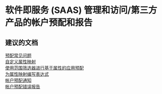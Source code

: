 <properties
    pageTitle="software as a service (saas) management and access/account provisioning to a third-party and reporting"
    description="软件即服务 (SAAS) 管理和访问/第三方产品的帐户预配和报告"
    service="microsoft.activedirectory"
    resource="activedirectory"
    authors="aashu"
    displayOrder=""
    selfHelpType="generic"
    supportTopicIds="32268134"
    resourceTags=""
    productPesIds="14785"
    cloudEnvironments="public"
/>


# 软件即服务 (SAAS) 管理和访问/第三方产品的帐户预配和报告


## **建议的文档**
[预配常见问题](https://azure.microsoft.com/documentation/articles/active-directory-saas-app-provisioning/#frequently-asked-questions)<br>
[自定义属性映射](https://azure.microsoft.com/documentation/articles/active-directory-saas-customizing-attribute-mappings/)<br>
[使用范围筛选器进行基于属性的应用预配](https://azure.microsoft.com/documentation/articles/active-directory-saas-scoping-filters/)<br>
[为属性映射编写表达式](https://azure.microsoft.com/documentation/articles/active-directory-saas-writing-expressions-for-attribute-mappings/)<br>
[帐户预配通知](https://azure.microsoft.com/documentation/articles/active-directory-saas-account-provisioning-notifications/)<br>
[帐户预配错误报告](https://azure.microsoft.com/documentation/articles/active-directory-view-access-usage-reports/#error-reports)



<!--HONumber=Jul16_HO4-->


